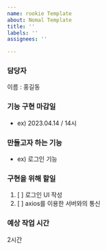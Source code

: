 ```yaml
---
name: rookie Template
about: Nomal Template
title: ''
labels: ''
assignees: ''

---
```


### 담당자
이름 : 홍길동

### 기능 구현 마감일
- ex) 2023.04.14 / 14시

### 만들고자 하는 기능
- ex) 로그인 기능

### 구현을 위해 할일
1. [ ] 로그인 UI 작성
2. [ ] axios를 이용한 서버와의 통신

### 예상 작업 시간
2시간
